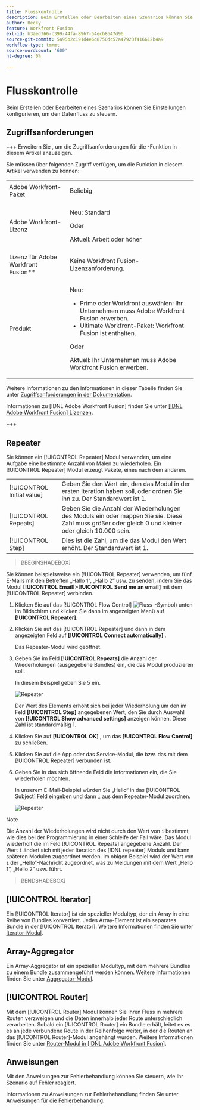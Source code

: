 ```yaml
---
title: Flusskontrolle
description: Beim Erstellen oder Bearbeiten eines Szenarios können Sie Einstellungen konfigurieren, um den Datenfluss zu steuern.
author: Becky
feature: Workfront Fusion
exl-id: b3aed366-c399-44fa-8967-54ecb8647d96
source-git-commit: 5a95b2c191d4e6d8750dc57a47923f416612b4a9
workflow-type: tm+mt
source-wordcount: '600'
ht-degree: 0%

---
```


# Flusskontrolle

Beim Erstellen oder Bearbeiten eines Szenarios können Sie Einstellungen konfigurieren, um den Datenfluss zu steuern.

## Zugriffsanforderungen

+++ Erweitern Sie , um die Zugriffsanforderungen für die -Funktion in diesem Artikel anzuzeigen.

Sie müssen über folgenden Zugriff verfügen, um die Funktion in diesem Artikel verwenden zu können:

<table style="table-layout:auto">
 <col> 
 <col> 
 <tbody> 
  <tr> 
   <td role="rowheader">Adobe Workfront-Paket</td> 
   <td> <p>Beliebig</p> </td> 
  </tr> 
  <tr data-mc-conditions=""> 
   <td role="rowheader">Adobe Workfront-Lizenz</td> 
   <td> <p>Neu: Standard</p><p>Oder</p><p>Aktuell: Arbeit oder höher</p> </td> 
  </tr> 
  <tr> 
   <td role="rowheader">Lizenz für Adobe Workfront Fusion**</td> 
   <td>
   <p>Keine Workfront Fusion-Lizenzanforderung.</p>
   </td> 
  </tr> 
  <tr> 
   <td role="rowheader">Produkt</td> 
   <td>
   <p>Neu:</p> <ul><li>Prime oder Workfront auswählen: Ihr Unternehmen muss Adobe Workfront Fusion erwerben.</li><li>Ultimate Workfront-Paket: Workfront Fusion ist enthalten.</li></ul>
   <p>Oder</p>
   <p>Aktuell: Ihr Unternehmen muss Adobe Workfront Fusion erwerben.</p>
   </td> 
  </tr>
 </tbody> 
</table>

Weitere Informationen zu den Informationen in dieser Tabelle finden Sie unter [Zugriffsanforderungen in der Dokumentation](/help/workfront-fusion/references/licenses-and-roles/access-level-requirements-in-documentation.md).

Informationen zu [!DNL Adobe Workfront Fusion] finden Sie unter [[!DNL Adobe Workfront Fusion] Lizenzen](/help/workfront-fusion/set-up-and-manage-workfront-fusion/licensing-operations-overview/license-automation-vs-integration.md).

+++

## Repeater

Sie können ein [!UICONTROL Repeater] Modul verwenden, um eine Aufgabe eine bestimmte Anzahl von Malen zu wiederholen. Ein [!UICONTROL Repeater] Modul erzeugt Pakete, eines nach dem anderen.


<table>
    <tr>
        <td>[!UICONTROL Initial value]</td>
        <td>Geben Sie den Wert ein, den das Modul in der ersten Iteration haben soll, oder ordnen Sie ihn zu. Der Standardwert ist 1.</td>
    </tr>
    <tr>
        <td>[!UICONTROL Repeats]</td>
        <td>Geben Sie die Anzahl der Wiederholungen des Moduls ein oder mappen Sie sie. Diese Zahl muss größer oder gleich 0 und kleiner oder gleich 10.000 sein.</td>
    </tr>
    <tr>
        <td>[!UICONTROL Step]</td>
        <td>Dies ist die Zahl, um die das Modul den Wert erhöht. Der Standardwert ist 1.</td>
    </tr>
</table>

>[!BEGINSHADEBOX]

Sie können beispielsweise ein [!UICONTROL Repeater] verwenden, um fünf E-Mails mit den Betreffen „Hallo 1“, „Hallo 2“ usw. zu senden, indem Sie das Modul **[!UICONTROL Email]>[!UICONTROL Send me an email]** mit dem [!UICONTROL Repeater] verbinden.

1. Klicken Sie auf das [!UICONTROL Flow Control] ![Fluss-](/help/workfront-fusion/references/apps-and-modules/assets/flow-control-icon.gif)-Symbol) unten im Bildschirm und klicken Sie dann im angezeigten Menü auf **[!UICONTROL Repeater]**.
1. Klicken Sie auf das [!UICONTROL Repeater] und dann in dem angezeigten Feld auf **[!UICONTROL Connect automatically]** .

   Das Repeater-Modul wird geöffnet.

1. Geben Sie im Feld **[!UICONTROL Repeats]** die Anzahl der Wiederholungen (ausgegebene Bundles) ein, die das Modul produzieren soll.

   In diesem Beispiel geben Sie 5 ein.

   ![Repeater](/help/workfront-fusion/references/apps-and-modules/assets/repeater-2-350x207.png)

   Der Wert des Elements erhöht sich bei jeder Wiederholung um den im Feld **[!UICONTROL Step]** angegebenen Wert, den Sie durch Auswahl von **[!UICONTROL Show advanced settings]** anzeigen können. Diese Zahl ist standardmäßig 1.

1. Klicken Sie auf **[!UICONTROL OK]** , um das **[!UICONTROL Flow Control]** zu schließen.

1. Klicken Sie auf die App oder das Service-Modul, die bzw. das mit dem [!UICONTROL Repeater] verbunden ist.
1. Geben Sie in das sich öffnende Feld die Informationen ein, die Sie wiederholen möchten.

   In unserem E-Mail-Beispiel würden Sie „Hello“ in das [!UICONTROL Subject] Feld eingeben und dann `i` aus dem Repeater-Modul zuordnen.

   ![Repeater](/help/workfront-fusion/references/apps-and-modules/assets/repeater-3-350x207.png)



>[!NOTE]
>
>Die Anzahl der Wiederholungen wird nicht durch den Wert von `i` bestimmt, wie dies bei der Programmierung in einer Schleife der Fall wäre. Das Modul wiederholt die im Feld [!UICONTROL Repeats] angegebene Anzahl. Der Wert `i` ändert sich mit jeder Iteration des [!DNL repeater] Moduls und kann späteren Modulen zugeordnet werden. Im obigen Beispiel wird der Wert von `i` der „Hello“-Nachricht zugeordnet, was zu Meldungen mit dem Wert „Hello 1“, „Hello 2“ usw. führt.

>[!ENDSHADEBOX]

## [!UICONTROL Iterator]

Ein [!UICONTROL Iterator] ist ein spezieller Modultyp, der ein Array in eine Reihe von Bundles konvertiert. Jedes Array-Element ist ein separates Bundle in der [!UICONTROL Iterator]. Weitere Informationen finden Sie unter [Iterator-Modul](/help/workfront-fusion/references/modules/iterator-module.md).

## Array-Aggregator

Ein Array-Aggregator ist ein spezieller Modultyp, mit dem mehrere Bundles zu einem Bundle zusammengeführt werden können. Weitere Informationen finden Sie unter [Aggregator-Modul](/help/workfront-fusion/references/modules/aggregator-module.md).

## [!UICONTROL Router]

Mit dem [!UICONTROL Router] Modul können Sie Ihren Fluss in mehrere Routen verzweigen und die Daten innerhalb jeder Route unterschiedlich verarbeiten. Sobald ein [!UICONTROL Router] ein Bundle erhält, leitet es es es an jede verbundene Route in der Reihenfolge weiter, in der die Routen an das [!UICONTROL Router]-Modul angehängt wurden. Weitere Informationen finden Sie unter [Router-Modul in [!DNL Adobe Workfront Fusion]](/help/workfront-fusion/create-scenarios/add-modules/router-module.md).

## Anweisungen

Mit den Anweisungen zur Fehlerbehandlung können Sie steuern, wie Ihr Szenario auf Fehler reagiert.

Informationen zu Anweisungen zur Fehlerbehandlung finden Sie unter [Anweisungen für die Fehlerbehandlung](/help/workfront-fusion/references/errors/directives-for-error-handling.md).

